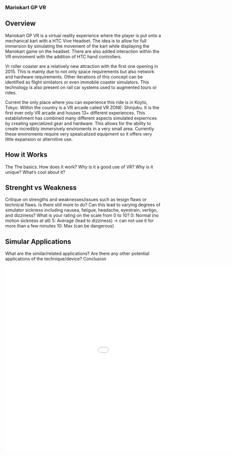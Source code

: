 ### Mariokart GP VR

## Overview

  Mariokart GP VR is a virtual reality experience where the player is put onto a mechanical kart with a HTC Vive Headset. The idea is to allow for full immersion by simulating the movement of the kart while displaying the Mariokart game on the headset. There are also added interaction within the VR enviroment with the addition of HTC hand controllers.

  Vr roller coaster are a relatively new attraction with the first one opening in 2015. This is mainly due to not only space requirements but also network and hardware requirements. Other iterations of this concept can be identified as flight similators or even immobile coaster simulators. This technology is also present on rail car systems used to augmented tours or rides.

  Current the only place where you can experience this ride is in Koyto, Tokyo. Within the country is a VR arcade called VR ZONE: Shinjuku. It is the first ever only VR arcade and houses 13+ different experiences. This establishment has combined many different aspects simulated expiernces by creating specialized gear and hardware. This allows for the ability to create incredibly immersively enviroments in a very small area. Currently these enviroments require very speaicalized equipment so it offers very little expansion or alternitive use.

## How it Works
  The 
The basics: How does it work?
Why is it a good use of VR? Why is it unique? What’s cool about it?

## Strenght vs Weakness
Critique on strengths and weaknesses/issues such as tesign flaws or technical flaws. Is there still more to do?
Can this lead to varying degrees of simulator sickness including nausea, fatigue, headache, eyestrain, vertigo, and dizziness? What is your rating on the scale from 0 to 10?
0: Normal (no motion sickness at all)
5: Average (lead to dizziness) -> can not use it for more than a few minutes
10: Max (can be dangerous)

## Simular Applications
What are the similar/related applications?
Are there any other potential applications of the technique/device?
Conclusion

<iframe src="//slides.com/thomas245166/student-choice-presentation/embed" width="1200" height="600" scrolling="no" frameborder="0" webkitallowfullscreen mozallowfullscreen allowfullscreen></iframe>
